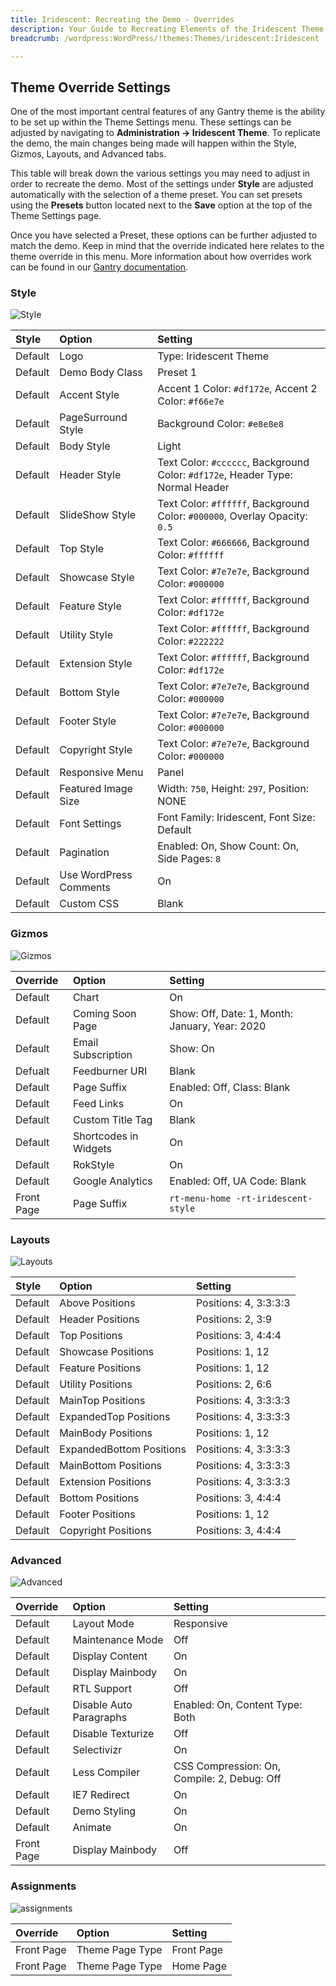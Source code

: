 ```yaml
---
title: Iridescent: Recreating the Demo - Overrides
description: Your Guide to Recreating Elements of the Iridescent Theme for WordPress
breadcrumb: /wordpress:WordPress/!themes:Themes/iridescent:Iridescent

---
```


Theme Override Settings
-----

One of the most important central features of any Gantry theme is the ability to be set up within the Theme Settings menu. These settings can be adjusted by navigating to **Administration -> Iridescent Theme**. To replicate the demo, the main changes being made will happen within the Style, Gizmos, Layouts, and Advanced tabs.

This table will break down the various settings you may need to adjust in order to recreate the demo. Most of the settings under **Style** are adjusted automatically with the selection of a theme preset. You can set presets using the **Presets** button located next to the **Save** option at the top of the Theme Settings page.

Once you have selected a Preset, these options can be further adjusted to match the demo. Keep in mind that the override indicated here relates to the theme override in this menu. More information about how overrides work can be found in our [Gantry documentation](http://docs.gantry.org/gantry4/configure).

### Style

![Style](assets/setstyle.jpeg)

|  Style  |         Option         |                                    Setting                                     |
| :------ | :--------------------- | :----------------------------------------------------------------------------- |
| Default | Logo                   | Type: Iridescent Theme                                                      |
| Default | Demo Body Class        | Preset 1                                                                       |
| Default | Accent Style           | Accent 1 Color: `#df172e`, Accent 2 Color: `#f66e7e`                           |
| Default | PageSurround Style     | Background Color: `#e8e8e8`                                                    |
| Default | Body Style             | Light                                                                          |
| Default | Header Style           | Text Color: `#cccccc`, Background Color: `#df172e`, Header Type: Normal Header |
| Default | SlideShow Style        | Text Color: `#ffffff`, Background Color: `#000000`, Overlay Opacity: `0.5`     |
| Default | Top Style              | Text Color: `#666666`, Background Color: `#ffffff`                             |
| Default | Showcase Style         | Text Color: `#7e7e7e`, Background Color: `#000000`                             |
| Default | Feature Style          | Text Color: `#ffffff`, Background Color: `#df172e`                             |
| Default | Utility Style          | Text Color: `#ffffff`, Background Color: `#222222`                             |
| Default | Extension Style        | Text Color: `#ffffff`, Background Color: `#df172e`                             |
| Default | Bottom Style           | Text Color: `#7e7e7e`, Background Color: `#000000`                             |
| Default | Footer Style           | Text Color: `#7e7e7e`, Background Color: `#000000`                             |
| Default | Copyright Style        | Text Color: `#7e7e7e`, Background Color: `#000000`                             |
| Default | Responsive Menu        | Panel                                                                          |
| Default | Featured Image Size    | Width: `750`, Height: `297`, Position: NONE                                    |
| Default | Font Settings          | Font Family: Iridescent, Font Size: Default                                    |
| Default | Pagination             | Enabled: On, Show Count: On, Side Pages: `8`                                   |
| Default | Use WordPress Comments | On                                                                             |
| Default | Custom CSS             | Blank                                                                          |

### Gizmos

![Gizmos](assets/setgizmos.jpeg)

|  Override  |         Option        |                    Setting                     |
| :--------- | :-------------------- | :--------------------------------------------- |
| Default    | Chart                 | On                                             |
| Default    | Coming Soon Page      | Show: Off, Date: 1, Month: January, Year: 2020 |
| Default    | Email Subscription    | Show: On                                       |
| Defualt    | Feedburner URI        | Blank                                          |
| Default    | Page Suffix           | Enabled: Off, Class: Blank                     |
| Default    | Feed Links            | On                                             |
| Default    | Custom Title Tag      | Blank                                          |
| Default    | Shortcodes in Widgets | On                                             |
| Default    | RokStyle              | On                                             |
| Default    | Google Analytics      | Enabled: Off, UA Code: Blank                   |
| Front Page | Page Suffix           | `rt-menu-home -rt-iridescent-style`            |

### Layouts

![Layouts](assets/setlayouts.jpeg)

|  Style  |          Option          |        Setting        |
| :------ | :----------------------- | :-------------------- |
| Default | Above Positions          | Positions: 4, 3:3:3:3 |
| Default | Header Positions         | Positions: 2, 3:9     |
| Default | Top Positions            | Positions: 3, 4:4:4   |
| Default | Showcase Positions       | Positions: 1, 12      |
| Default | Feature Positions        | Positions: 1, 12      |
| Default | Utility Positions        | Positions: 2, 6:6     |
| Default | MainTop Positions        | Positions: 4, 3:3:3:3 |
| Default | ExpandedTop Positions    | Positions: 4, 3:3:3:3 |
| Default | MainBody Positions       | Positions: 1, 12      |
| Default | ExpandedBottom Positions | Positions: 4, 3:3:3:3 |
| Default | MainBottom Positions     | Positions: 4, 3:3:3:3 |
| Default | Extension Positions      | Positions: 4, 3:3:3:3 |
| Default | Bottom Positions         | Positions: 3, 4:4:4   |
| Default | Footer Positions         | Positions: 1, 12      |
| Default | Copyright Positions      | Positions: 3, 4:4:4   |

### Advanced

![Advanced](assets/setadvanced.jpeg)

|  Override  |          Option         |                   Setting                   |
| :--------- | :---------------------- | :------------------------------------------ |
| Default    | Layout Mode             | Responsive                                  |
| Default    | Maintenance Mode        | Off                                         |
| Default    | Display Content         | On                                          |
| Default    | Display Mainbody        | On                                          |
| Default    | RTL Support             | Off                                         |
| Default    | Disable Auto Paragraphs | Enabled: On, Content Type: Both             |
| Default    | Disable Texturize       | Off                                         |
| Default    | Selectivizr             | On                                          |
| Default    | Less Compiler           | CSS Compression: On, Compile: 2, Debug: Off |
| Default    | IE7 Redirect            | On                                          |
| Default    | Demo Styling            | On                                          |
| Default    | Animate                 | On                                          |
| Front Page | Display Mainbody        | Off                                         |

### Assignments

![assignments](assets/setassignments.jpeg)

| Override    | Option             | Setting     |
| :---------- | :----------        | :---------- |
| Front Page  | Theme Page Type | Front Page  |
| Front Page  | Theme Page Type | Home Page   |
